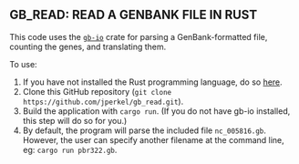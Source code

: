## GB_READ: READ A GENBANK FILE IN RUST

This code uses the [`gb-io`](https://github.com/dlesl/gb-io) crate for parsing a GenBank-formatted file, counting the genes, and translating them. 

To use:
1) If you have not installed the Rust programming language, do so [here](https://www.rust-lang.org/tools/install). 
2) Clone this GitHub repository (`git clone https://github.com/jperkel/gb_read.git`).
3) Build the application with `cargo run`. (If you do not have gb-io installed, this step will do so for you.)
4) By default, the program will parse the included file `nc_005816.gb`. However, the user can specify another filename at the command line, eg: `cargo run pbr322.gb`.
